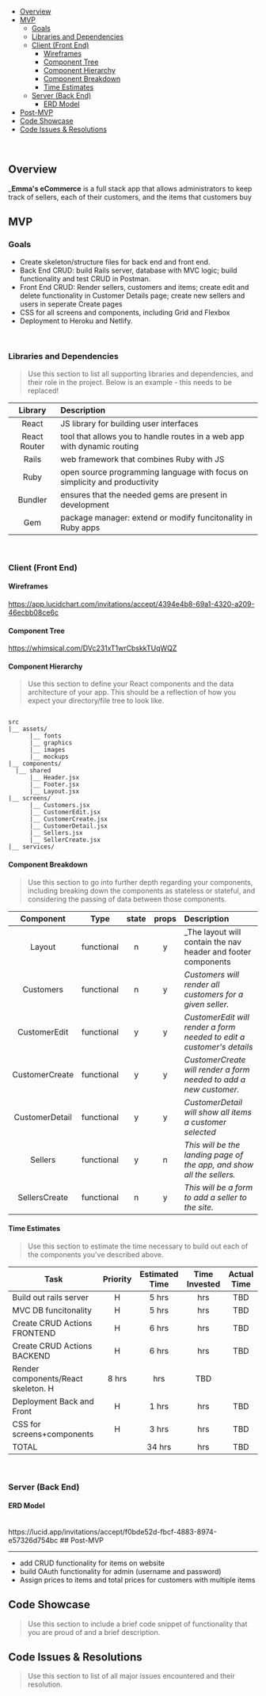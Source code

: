 

- [Overview](#overview)
- [MVP](#mvp)
  - [Goals](#goals)
  - [Libraries and Dependencies](#libraries-and-dependencies)
  - [Client (Front End)](#client-front-end)
    - [Wireframes](#wireframes)
    - [Component Tree](#component-tree)
    - [Component Hierarchy](#component-hierarchy)
    - [Component Breakdown](#component-breakdown)
    - [Time Estimates](#time-estimates)
  - [Server (Back End)](#server-back-end)
    - [ERD Model](#erd-model)
- [Post-MVP](#post-mvp)
- [Code Showcase](#code-showcase)
- [Code Issues & Resolutions](#code-issues--resolutions)

<br>

## Overview

_**Emma's eCommerce** is a full stack app that allows administrators to keep track of sellers, each of their customers, and the items that customers buy


## MVP



### Goals

- Create skeleton/structure files for back end and front end.
- Back End CRUD: build Rails server, database with MVC logic; build functionality and test CRUD in Postman.
- Front End CRUD: Render sellers, customers and items; create edit and delete functionality in Customer Details page; create new sellers and users in seperate Create pages
- CSS for all screens and components, including Grid and Flexbox
- Deployment to Heroku and Netlify.
<br>

### Libraries and Dependencies

> Use this section to list all supporting libraries and dependencies, and their role in the project. Below is an example - this needs to be replaced!

|     Library      | Description                                                               |
| :--------------: | :------------------------------------------------------------------------ |
|      React       | JS library for building user interfaces                                   |
|   React Router   | tool that allows you to handle routes in a web app with dynamic routing   |
|     Rails        | web framework that combines Ruby with JS                                  |
|     Ruby         | open source programming language with focus on simplicity and productivity|
|     Bundler      | ensures that the needed gems are present in development                   |
|     Gem          | package manager: extend or modify funcitonality in Ruby apps              |



<br>

### Client (Front End)

#### Wireframes

https://app.lucidchart.com/invitations/accept/4394e4b8-69a1-4320-a209-46ecbb08ce6c

#### Component Tree

https://whimsical.com/DVc231xT1wrCbskkTUqWQZ

#### Component Hierarchy

> Use this section to define your React components and the data architecture of your app. This should be a reflection of how you expect your directory/file tree to look like. 

``` structure

src
|__ assets/
      |__ fonts
      |__ graphics
      |__ images
      |__ mockups
|__ components/
  |__ shared
      |__ Header.jsx
      |__ Footer.jsx
      |__ Layout.jsx
|__ screens/
      |__ Customers.jsx
      |__ CustomerEdit.jsx
      |__ CustomerCreate.jsx
      |__ CustomerDetail.jsx
      |__ Sellers.jsx
      |__ SellerCreate.jsx
|__ services/

```

#### Component Breakdown

> Use this section to go into further depth regarding your components, including breaking down the components as stateless or stateful, and considering the passing of data between those components.

|     Component      |    Type    | state | props | Description                                                            |
|    :----------:    | :--------: | :---: | :---: | :---------------------------------------------------------------       |
|    Layout          | functional |   n   |   y   | _The layout will contain the nav header and footer components          |
|   Customers        | functional |   n   |   y   | _Customers will render all customers for a given seller._              |
|   CustomerEdit     | functional |   y   |   y   | _CustomerEdit will render a form needed to edit a customer's details_  |
|   CustomerCreate   | functional |   y   |   y   | _CustomerCreate will render a form needed to add a new customer._      |
|   CustomerDetail   | functional |   y   |   y   | _CustomerDetail will show all items a customer selected_               |
|   Sellers          | functional |   y   |   n   | _This will be the landing page of the app, and show all the sellers._  |
|   SellersCreate    | functional |   n   |   y   | _This will be a form to add a seller to the site._                     |


#### Time Estimates

> Use this section to estimate the time necessary to build out each of the components you've described above.

| Task                        | Priority           | Estimated Time | Time Invested | Actual Time |
| --------------------------- | :----------------: | :------------: | :-----------: | :---------: |
| Build out rails server      |         H          |     5 hrs      |       hrs     |     TBD     |
| MVC DB funcitonality        |         H          |     5 hrs      |       hrs     |     TBD     |
| Create CRUD Actions FRONTEND|         H          |     6 hrs      |       hrs     |     TBD     |
| Create CRUD Actions BACKEND |         H          |     6 hrs      |       hrs     |     TBD     |
|Render components/React skeleton.      H          |     8 hrs      |       hrs     |     TBD     |
| Deployment Back and Front   |         H          |     1 hrs      |       hrs     |     TBD     |
| CSS for screens+components  |         H          |     3 hrs      |       hrs     |     TBD     |
| TOTAL                       |                    |     34 hrs     |       hrs     |     TBD     |


<br>

### Server (Back End)

#### ERD Model


<br>
https://lucid.app/invitations/accept/f0bde52d-fbcf-4883-8974-e57326d754bc
## Post-MVP


***
- add CRUD functionality for items on website
- build OAuth functionality for admin (username and password)
- Assign prices to items and total prices for customers with multiple items



## Code Showcase

> Use this section to include a brief code snippet of functionality that you are proud of and a brief description.

## Code Issues & Resolutions

> Use this section to list of all major issues encountered and their resolution.
